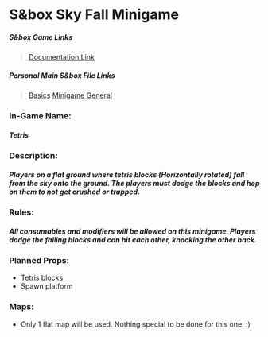 # S&box Sky Fall Minigame

##### S&box Game Links
> [Documentation Link](https://wiki.facepunch.com/sbox/)

##### Personal Main S&box File Links
> [Basics](https://github.com/Plyons614/Sbox-Documentation-/blob/main/s%26boxBasics.md)
> [Minigame General](https://github.com/Plyons614/Sbox-Documentation-/blob/main/s%26boxMiniGameServerInfo.md)

### In-Game Name:
##### Tetris

### Description:
##### Players on a flat ground where tetris blocks (Horizontally rotated) fall from the sky onto the ground. The players must dodge the blocks and hop on them to not get crushed or trapped.

### Rules:
##### All consumables and modifiers will be allowed on this minigame. Players dodge the falling blocks and can hit each other, knocking the other back.

### Planned Props:
- Tetris blocks
- Spawn platform

### Maps:
- Only 1 flat map will be used. Nothing special to be done for this one. :)
